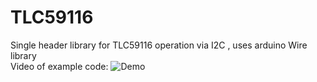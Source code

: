 # TLC59116
Single header library for TLC59116 operation via I2C , uses arduino Wire library <br>
Video of example code:
![Demo](https://github.com/timksf/TLC59116/raw/master/examples/demo.gif)
